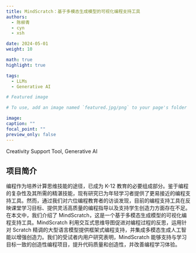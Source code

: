 ```yaml
---
title: MindScratch：基于多模态生成模型的可视化编程支持工具
authors:
  - 陈柳青
  - cyn
  - xsh

date: 2024-05-01
weight: 10

math: true
highlight: true

tags:
  - LLMs
  - Generative AI

# Featured image

# To use, add an image named `featured.jpg/png` to your page's folder

image:
caption: ""
focal_point: ""
preview_only: false
---
```


Creativity Support Tool, Generative AI

<!--more-->

## 项目简介

编程作为培养计算思维技能的途径，已成为 K-12 教育的必要组成部分。鉴于编程的复杂性及其所需的精湛技能，现有研究已为年轻学习者提供了更易接近的编程支持工具。然而，通过我们对六位编程教育者的访谈发现，目前的编程支持工具在反映课堂学习目标、提供灵活高质量的编程指导以及支持学生创造力方面存在不足。在本文中，我们介绍了 MindScratch，这是一个基于多模态生成模型的可视化编程支持工具。MindScratch 利用交互式思维导图促进对编程过程的反思，运用针对 Scratch 精调的大型语言模型提供框架式编程支持，并集成多模态生成人工智能以增强创造力。我们的受试者内用户研究表明，MindScratch 能够支持与学习目标一致的创造性编程项目，提升代码质量和创造性，并改善编程学习体验。
